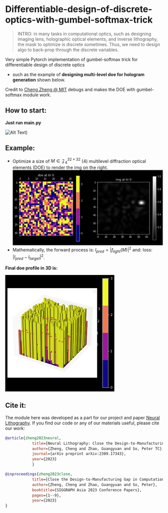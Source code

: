 # Differentiable-design-of-discrete-optics-with-gumbel-softmax-trick

> INTRO: in many tasks in computational optics, such as designing imaging lens, holographic optical elements, and inverse lithography, the mask to optimize is discrete sometimes. Thus, we need to design algo to back-prop through the discrete variables. 
> 
Very simple Pytorch implementation of gumbel-softmax trick for differentiable design of discrete optics
- such as the example of **designing multi-level doe for hologram generation** shown below.

Credit to [Cheng Zheng @ MIT](https://github.com/zcshinee) debugs and makes the DOE with gumbel-softmax module work. 
## How to start:
**Just run main.py**

![Alt Text](https://media.giphy.com/media/VbnUQpnihPSIgIXuZv/giphy-downsized.gif))

## Example:
- Optimize a size of $M \in \mathcal{Z}_4^{32\times32}$ ($4$) multilevel diffraction optical elements (DOE) to render the img on the right.
![alt-text](plots/optimization_evolution.gif)
- Mathematically, the forward process is:
$I_{pred} = |f_{light}(M)|^2$
and:
loss: $|I_{pred} - I_{target}|^2$.

**Final doe profile in 3D is:** 

![alt-text](plots/final_doe_profile.png)

## Cite it:
The module here was developed as a part for our project and paper [Neural Lithography](https://neural-litho.github.io/).
If you find our code or any of our materials useful, please cite our work:

```bibtex
@article{zheng2023neural,
            title={Neural Lithography: Close the Design-to-Manufacturing Gap in Computational Optics with a'Real2Sim'Learned Photolithography Simulator},
            author={Zheng, Cheng and Zhao, Guangyuan and So, Peter TC},
            journal={arXiv preprint arXiv:2309.17343},
            year={2023}
            }
```


```bibtex
@inproceedings{zheng2023close,
            title={Close the Design-to-Manufacturing Gap in Computational Optics with a'Real2Sim'Learned Two-Photon Neural Lithography Simulator},
            author={Zheng, Cheng and Zhao, Guangyuan and So, Peter},
            booktitle={SIGGRAPH Asia 2023 Conference Papers},
            pages={1--9},
            year={2023}
}
```


